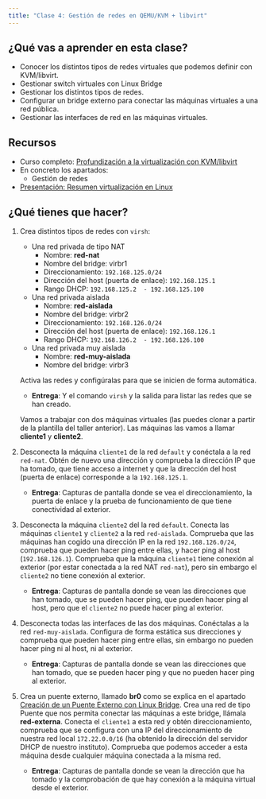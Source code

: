 ```yaml
---
title: "Clase 4: Gestión de redes en QEMU/KVM + libvirt"
---
```


## ¿Qué vas a aprender en esta clase?

* Conocer los distintos tipos de redes virtuales que podemos definir con KVM/libvirt.
* Gestionar switch virtuales con Linux Bridge
* Gestionar los distintos tipos de redes.
* Configurar un bridge externo para conectar las máquinas virtuales a una red pública.
* Gestionar las interfaces de red en las máquinas virtuales.

## Recursos

* Curso completo: [Profundización a la virtualización con KVM/libvirt](https://github.com/josedom24/curso_kvm_ow/blob/main/curso2)
* En concreto los apartados:
  * Gestión de redes
* [Presentación: Resumen virtualización en Linux](https://fp.josedomingo.org/sri/pdf/resumen_virtualizacion.pdf)

## ¿Qué tienes que hacer?

1. Crea distintos tipos de redes con `virsh`:
	* Una red privada de tipo NAT
		* Nombre: **red-nat**
		* Nombre del bridge: virbr1
		* Direccionamiento: `192.168.125.0/24`
		* Dirección del host (puerta de enlace): `192.168.125.1`
		* Rango DHCP: `192.168.125.2  - 192.168.125.100`
	* Una red privada aislada
		* Nombre: **red-aislada**
		* Nombre del bridge: virbr2
		* Direccionamiento: `192.168.126.0/24`
		* Dirección del host (puerta de enlace): `192.168.126.1`
		* Rango DHCP: `192.168.126.2  - 192.168.126.100`
	* Una red privada muy aislada
		* Nombre: **red-muy-aislada**
		* Nombre del bridge: virbr3

	Activa las redes y configúralas para que se inicien de forma automática.

	* **Entrega**: Y el comando `virsh` y la salida para listar las redes que se han creado. 

	Vamos a trabajar con dos máquinas virtuales (las puedes clonar a partir de la plantilla del taller anterior). Las máquinas las vamos a llamar **cliente1** y **cliente2**. 

2. Desconecta la máquina `cliente1` de la red `default` y conéctala a la red `red-nat`. Obtén de nuevo una dirección y comprueba la dirección IP que ha tomado, que tiene acceso a internet y que la dirección del host (puerta de enlace) corresponde a la `192.168.125.1`.
	* **Entrega**: Capturas de pantalla donde se vea el direccionamiento, la puerta de enlace y la prueba de funcionamiento de que tiene conectividad al exterior.
3. Desconecta la máquina `cliente2` del la red `default`. Conecta las máquinas `cliente1` y `cliente2` a la red `red-aislada`. Comprueba que las máquinas han cogido una dirección IP en la red `192.168.126.0/24`, comprueba que pueden hacer ping entre ellas, y hacer ping al host (`192.168.126.1`). Comprueba que la máquina `cliente1` tiene conexión al exterior (por estar conectada a la red NAT `red-nat`), pero sin embargo el `cliente2` no tiene conexión al exterior.
	* **Entrega**: Capturas de pantalla donde se vean las direcciones que han tomado, que se pueden hacer ping, que pueden hacer ping al host, pero que el `cliente2` no puede hacer ping al exterior.
4. Desconecta todas las interfaces de las dos máquinas. Conéctalas a la red `red-muy-aislada`. Configura de forma estática sus direcciones y comprueba que pueden hacer ping entre ellas, sin embargo no pueden hacer ping ni al host, ni al exterior.
	* **Entrega**: Capturas de pantalla donde se vean las direcciones que han tomado, que se pueden hacer ping y que no pueden hacer ping al exterior.
5. Crea un puente externo, llamado **br0** como se explica en el apartado [Creación de un Puente Externo con Linux Bridge](https://github.com/josedom24/curso_virtualizacion_linux/blob/main/modulo7/bridge.md). Crea una red de tipo Puente que nos permita conectar las máquinas a este bridge, llámala **red-externa**. Conecta el `cliente1` a esta red y obtén direccionamiento, comprueba que se configura con una IP del direccionamiento de nuestra red local `172.22.0.0/16` (ha obtenido la dirección del servidor DHCP de nuestro instituto). Comprueba que podemos acceder a esta máquina desde cualquier máquina conectada a la misma red.
	* **Entrega**: Capturas de pantalla donde se vean la dirección que ha tomado y la comprobación de que hay conexión a la máquina virtual desde el exterior.
